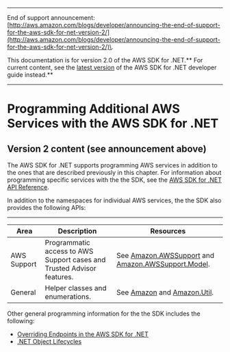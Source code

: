 --------

End of support announcement: [http://aws.amazon.com/blogs/developer/announcing-the-end-of-support-for-the-aws-sdk-for-net-version-2/](http://aws.amazon.com/blogs/developer/announcing-the-end-of-support-for-the-aws-sdk-for-net-version-2/)\.

This documentation is for version 2\.0 of the AWS SDK for \.NET\.** For current content, see the [latest version](https://docs.aws.amazon.com/sdk-for-net/latest/developer-guide/) of the AWS SDK for \.NET developer guide instead\.**

--------

# Programming Additional AWS Services with the AWS SDK for \.NET<a name="other-apis-intro"></a>

## Version 2 content \(see announcement above\)<a name="w3aac13c27b3b1"></a>

The AWS SDK for \.NET supports programming AWS services in addition to the ones that are described previously in this chapter\. For information about programming specific services with the the SDK, see the [AWS SDK for \.NET API Reference](https://docs.aws.amazon.com/sdkfornet/latest/apidocs/)\.

In addition to the namespaces for individual AWS services, the the SDK also provides the following APIs:


****  

| Area | Description | Resources | 
| --- | --- | --- | 
|  AWS Support  |  Programmatic access to AWS Support cases and Trusted Advisor features\.  |  See [Amazon\.AWSSupport](https://docs.aws.amazon.com/sdkfornet/latest/apidocs/NAWSSupportNET45.html) and [Amazon\.AWSSupport\.Model](https://docs.aws.amazon.com/sdkfornet/latest/apidocs/NAWSSupportNET45.html)\.  | 
|  General  |  Helper classes and enumerations\.  |  See [Amazon](https://docs.aws.amazon.com/sdkfornet/latest/apidocs/NNET45.html) and [Amazon\.Util](https://docs.aws.amazon.com/sdkfornet/latest/apidocs/NUtilNET45.html)\.  | 

Other general programming information for the the SDK includes the following:
+  [Overriding Endpoints in the AWS SDK for \.NET](http://blogs.aws.amazon.com/net/post/Tx1P7UD2UN3DHK6/Overriding-Endpoints-in-the-AWS-SDK-for-NET) 
+  [\.NET Object Lifecycles](http://blogs.aws.amazon.com/net/post/Tx2LIB7WI7JHH69/Object-Lifecycles) 